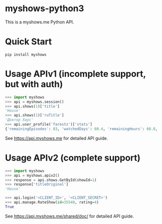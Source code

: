 # myshows-python3
This is a myshows.me Python API.

# Quick Start
```
pip install myshows
```
# Usage APIv1 (incomplete support, but with auth)
```python
>>> import myshows
>>> api = myshows.session()
>>> api.shows(1)['title']
'House'
>>> api.shows(1)['ruTitle']
'Доктор Хаус'
>>> api.user_profile('farestz')['stats']
{'remainingEpisodes': 83, 'watchedDays': 60.4, 'remainingHours': 60.8, 'totalHours': 1509.3, 'watchedEpisodes': 2199, 'remainingDays': 2.5, 'totalEpisodes': 2282, 'watchedHours': 1448.5, 'totalDays': 62.9}
```

See https://api.myshows.me for detailed API guide.

# Usage APIv2 (complete support)
```python
>>> import myshows
>>> api = myshows.apiv2()
>>> response = api.shows.GetById(showId=1)
>>> response['titleOriginal']
'House'

>>> api.login('<CLIENT_ID>', '<CLIENT_SECRET>')
>>> api.manage.RateShow(id=35540, rating=4)
True
```

See https://api.myshows.me/shared/doc/ for detailed API guide.